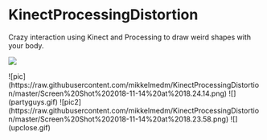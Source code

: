 # KinectProcessingDistortion
Crazy interaction using Kinect and Processing to draw weird shapes with your body.
<p align="center">

![](girl.gif) 
</p>
![pic](https://raw.githubusercontent.com/mikkelmedm/KinectProcessingDistortion/master/Screen%20Shot%202018-11-14%20at%2018.24.14.png)
![](partyguys.gif) 
![pic2](https://raw.githubusercontent.com/mikkelmedm/KinectProcessingDistortion/master/Screen%20Shot%202018-11-14%20at%2018.23.58.png)
![](upclose.gif)
